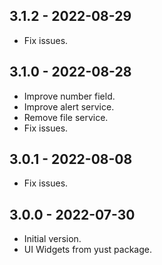 ## 3.1.2 - 2022-08-29

-   Fix issues.

## 3.1.0 - 2022-08-28

-   Improve number field.
-   Improve alert service.
-   Remove file service.
-   Fix issues.

## 3.0.1 - 2022-08-08

-   Fix issues.

## 3.0.0 - 2022-07-30

-   Initial version.
-   UI Widgets from yust package.
